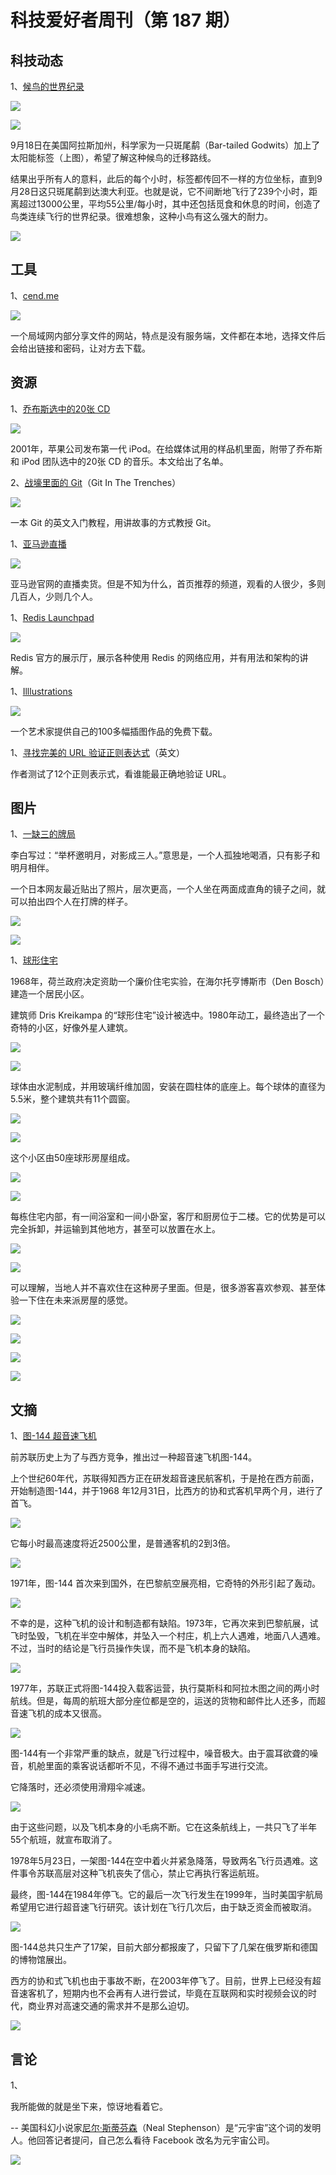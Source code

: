 # 科技爱好者周刊（第 187 期）

## 科技动态

1、[候鸟的世界纪录](https://www.audubon.org/news/these-mighty-shorebirds-keep-breaking-flight-records-and-you-can-follow-along)

![](https://cdn.beekka.com/blogimg/asset/202111/bg2021111509.jpg)

![](https://cdn.beekka.com/blogimg/asset/202111/bg2021111511.jpg)

9月18日在美国阿拉斯加州，科学家为一只斑尾鹬（Bar-tailed Godwits）加上了太阳能标签（上图），希望了解这种候鸟的迁移路线。

结果出乎所有人的意料，此后的每个小时，标签都传回不一样的方位坐标，直到9月28日这只斑尾鹬到达澳大利亚。也就是说，它不间断地飞行了239个小时，距离超过13000公里，平均55公里/每小时，其中还包括觅食和休息的时间，创造了鸟类连续飞行的世界纪录。很难想象，这种小鸟有这么强大的耐力。

![](https://cdn.beekka.com/blogimg/asset/202111/bg2021111510.jpg)


## 工具

1、[cend.me](http://cend.me/)

![](https://cdn.beekka.com/blogimg/asset/202111/bg2021111508.jpg)

一个局域网内部分享文件的网站，特点是没有服务端，文件都在本地，选择文件后会给出链接和密码，让对方去下载。

## 资源

1、[乔布斯选中的20张 CD](http://nobi.com/entry-1239.html)

![](https://cdn.beekka.com/blogimg/asset/202110/bg2021103002.jpg)

2001年，苹果公司发布第一代 iPod。在给媒体试用的样品机里面，附带了乔布斯和 iPod 团队选中的20张 CD 的音乐。本文给出了名单。

2、[战壕里面的 Git](http://cbx33.github.io/gitt/intro.html)（Git In The Trenches）

![](https://cdn.beekka.com/blogimg/asset/202110/bg2021103003.jpg)

一本 Git 的英文入门教程，用讲故事的方式教授 Git。

1、[亚马逊直播](https://www.amazon.com/live/)

![](https://cdn.beekka.com/blogimg/asset/202111/bg2021110102.jpg)

亚马逊官网的直播卖货。但是不知为什么，首页推荐的频道，观看的人很少，多则几百人，少则几个人。

1、[Redis Launchpad](https://launchpad.redis.com/)

![](https://cdn.beekka.com/blogimg/asset/202109/bg2021092316.jpg)

Redis 官方的展示厅，展示各种使用 Redis 的网络应用，并有用法和架构的讲解。

1、[Illlustrations](https://illlustrations.co/)

![](https://cdn.beekka.com/blogimg/asset/202108/bg2021083110.jpg)

一个艺术家提供自己的100多幅插图作品的免费下载。

1、[寻找完美的 URL 验证正则表达式](https://mathiasbynens.be/demo/url-regex)（英文）

作者测试了12个正则表示式，看谁能最正确地验证 URL。

## 图片

1、[一缺三的牌局](https://twitter.com/tenka0807/status/1436665018896977928)

李白写过：“举杯邀明月，对影成三人。”意思是，一个人孤独地喝酒，只有影子和明月相伴。

一个日本网友最近贴出了照片，层次更高，一个人坐在两面成直角的镜子之间，就可以拍出四个人在打牌的样子。

![](https://cdn.beekka.com/blogimg/asset/202109/bg2021092007.jpg)

![](https://cdn.beekka.com/blogimg/asset/202109/bg2021092008.jpg)

1、[球形住宅](https://unusualplaces.org/bolwoningen-neighborhood-of-spherical-homes/)

1968年，荷兰政府决定资助一个廉价住宅实验，在海尔托亨博斯市（Den Bosch）建造一个居民小区。

建筑师 Dris Kreikampa 的“球形住宅”设计被选中。1980年动工，最终造出了一个奇特的小区，好像外星人建筑。

![](https://cdn.beekka.com/blogimg/asset/202109/bg2021091901.jpg)

![](https://cdn.beekka.com/blogimg/asset/202109/bg2021091902.jpg)

球体由水泥制成，并用玻璃纤维加固，安装在圆柱体的底座上。每个球体的直径为5.5米，整个建筑共有11个圆窗。

![](https://cdn.beekka.com/blogimg/asset/202109/bg2021091903.jpg)

![](https://cdn.beekka.com/blogimg/asset/202109/bg2021091904.jpg)

这个小区由50座球形房屋组成。

![](https://cdn.beekka.com/blogimg/asset/202109/bg2021091905.jpg)

![](https://cdn.beekka.com/blogimg/asset/202109/bg2021091910.jpg)

每栋住宅内部，有一间浴室和一间小卧室，客厅和厨房位于二楼。它的优势是可以完全拆卸，并运输到其他地方，甚至可以放置在水上。

![](https://cdn.beekka.com/blogimg/asset/202109/bg2021091907.jpg)

![](https://cdn.beekka.com/blogimg/asset/202109/bg2021091908.jpg)

可以理解，当地人并不喜欢住在这种房子里面。但是，很多游客喜欢参观、甚至体验一下住在未来派房屋的感觉。

![](https://cdn.beekka.com/blogimg/asset/202109/bg2021091909.jpg)

![](https://cdn.beekka.com/blogimg/asset/202109/bg2021091911.jpg)

![](https://cdn.beekka.com/blogimg/asset/202109/bg2021091912.jpg)

![](https://cdn.beekka.com/blogimg/asset/202109/bg2021091913.jpg)

## 文摘

1、[图-144 超音速飞机](https://edition.cnn.com/style/article/tupolev-tu-144-concordski/index.html)

前苏联历史上为了与西方竞争，推出过一种超音速飞机图-144。

上个世纪60年代，苏联得知西方正在研发超音速民航客机，于是抢在西方前面，开始制造图-144，并于1968 年12月31日，比西方的协和式客机早两个月，进行了首飞。

![](https://cdn.beekka.com/blogimg/asset/202108/bg2021082903.jpg)

它每小时最高速度将近2500公里，是普通客机的2到3倍。

![](https://cdn.beekka.com/blogimg/asset/202108/bg2021082905.jpg)

1971年，图-144 首次来到国外，在巴黎航空展亮相，它奇特的外形引起了轰动。

![](https://cdn.beekka.com/blogimg/asset/202108/bg2021082904.jpg)

不幸的是，这种飞机的设计和制造都有缺陷。1973年，它再次来到巴黎航展，试飞时坠毁，飞机在半空中解体，并坠入一个村庄，机上六人遇难，地面八人遇难。不过，当时的结论是飞行员操作失误，而不是飞机本身的缺陷。

![](https://cdn.beekka.com/blogimg/asset/202108/bg2021082906.jpg)

1977年，苏联正式将图-144投入载客运营，执行莫斯科和阿拉木图之间的两小时航线。但是，每周的航班大部分座位都是空的，运送的货物和邮件比人还多，而超音速飞机的成本又很高。

![](https://cdn.beekka.com/blogimg/asset/202108/bg2021082907.jpg)

图-144有一个非常严重的缺点，就是飞行过程中，噪音极大。由于震耳欲聋的噪音，机舱里面的乘客说话都听不见，不得不通过书面手写进行交流。

它降落时，还必须使用滑翔伞减速。

![](https://cdn.beekka.com/blogimg/asset/202108/bg2021082908.jpg)

由于这些问题，以及飞机本身的小毛病不断。它在这条航线上，一共只飞了半年55个航班，就宣布取消了。

1978年5月23日，一架图-144在空中着火并紧急降落，导致两名飞行员遇难。这件事令苏联高层对这种飞机丧失了信心，禁止它再执行客运航班。

最终，图-144在1984年停飞。它的最后一次飞行发生在1999年，当时美国宇航局希望用它进行超音速飞行研究。该计划在飞行几次后，由于缺乏资金而被取消。

![](https://cdn.beekka.com/blogimg/asset/202108/bg2021082909.jpg)

图-144总共只生产了17架，目前大部分都报废了，只留下了几架在俄罗斯和德国的博物馆展出。

西方的协和式飞机也由于事故不断，在2003年停飞了。目前，世界上已经没有超音速客机了，短期内也不会再有人进行尝试，毕竟在互联网和实时视频会议的时代，商业界对高速交通的需求并不是那么迫切。

![](https://cdn.beekka.com/blogimg/asset/202108/bg2021082910.jpg)

## 言论

1、

我所能做的就是坐下来，惊讶地看着它。

-- 美国科幻小说家[尼尔·斯蒂芬森](https://www.cnbc.com/2021/11/14/neal-stephenson-on-termination-shock-geoengineering-metaverse-.html)（Neal Stephenson）是“元宇宙”这个词的发明人。他回答记者提问，自己怎么看待 Facebook 改名为元宇宙公司。

![](https://cdn.beekka.com/blogimg/asset/202111/bg2021111503.jpg)